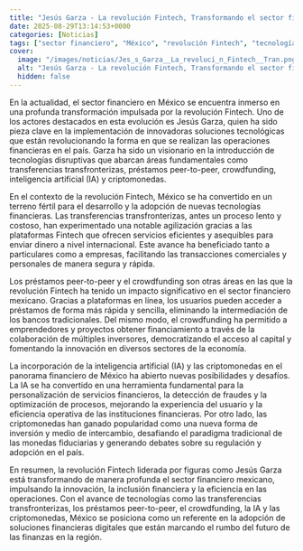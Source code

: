 ```yaml
---
title: "Jesús Garza - La revolución Fintech, Transformando el sector financiero Mexicano"
date: 2025-08-29T13:14:53+0000
categories: [Noticias]
tags: ["sector financiero", "México", "revolución Fintech", "tecnologías financieras", "transferencias transfronterizas", "préstamos peer-to-peer", "crowdfunding", "inteligencia artificial", "criptomonedas", "innovación", "inclusión financiera", "eficiencia operativa", "sol"]
cover:
  image: "/images/noticias/Jes_s_Garza__La_revoluci_n_Fintech__Tran.png"
  alt: "Jesús Garza - La revolución Fintech, Transformando el sector financiero Mexicano"
  hidden: false
---
```


En la actualidad, el sector financiero en México se encuentra inmerso en una profunda transformación impulsada por la revolución Fintech. Uno de los actores destacados en esta evolución es Jesús Garza, quien ha sido pieza clave en la implementación de innovadoras soluciones tecnológicas que están revolucionando la forma en que se realizan las operaciones financieras en el país. Garza ha sido un visionario en la introducción de tecnologías disruptivas que abarcan áreas fundamentales como transferencias transfronterizas, préstamos peer-to-peer, crowdfunding, inteligencia artificial (IA) y criptomonedas.

En el contexto de la revolución Fintech, México se ha convertido en un terreno fértil para el desarrollo y la adopción de nuevas tecnologías financieras. Las transferencias transfronterizas, antes un proceso lento y costoso, han experimentado una notable agilización gracias a las plataformas Fintech que ofrecen servicios eficientes y asequibles para enviar dinero a nivel internacional. Este avance ha beneficiado tanto a particulares como a empresas, facilitando las transacciones comerciales y personales de manera segura y rápida.

Los préstamos peer-to-peer y el crowdfunding son otras áreas en las que la revolución Fintech ha tenido un impacto significativo en el sector financiero mexicano. Gracias a plataformas en línea, los usuarios pueden acceder a préstamos de forma más rápida y sencilla, eliminando la intermediación de los bancos tradicionales. Del mismo modo, el crowdfunding ha permitido a emprendedores y proyectos obtener financiamiento a través de la colaboración de múltiples inversores, democratizando el acceso al capital y fomentando la innovación en diversos sectores de la economía.

La incorporación de la inteligencia artificial (IA) y las criptomonedas en el panorama financiero de México ha abierto nuevas posibilidades y desafíos. La IA se ha convertido en una herramienta fundamental para la personalización de servicios financieros, la detección de fraudes y la optimización de procesos, mejorando la experiencia del usuario y la eficiencia operativa de las instituciones financieras. Por otro lado, las criptomonedas han ganado popularidad como una nueva forma de inversión y medio de intercambio, desafiando el paradigma tradicional de las monedas fiduciarias y generando debates sobre su regulación y adopción en el país.

En resumen, la revolución Fintech liderada por figuras como Jesús Garza está transformando de manera profunda el sector financiero mexicano, impulsando la innovación, la inclusión financiera y la eficiencia en las operaciones. Con el avance de tecnologías como las transferencias transfronterizas, los préstamos peer-to-peer, el crowdfunding, la IA y las criptomonedas, México se posiciona como un referente en la adopción de soluciones financieras digitales que están marcando el rumbo del futuro de las finanzas en la región.
